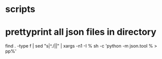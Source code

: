 # scripts

# prettyprint all json files in directory
find . -type f | sed "s|^\./||" | xargs -n1 -I % sh -c 'python -m json.tool % > pp%'
